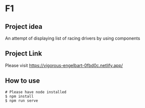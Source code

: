 # F1

## Project idea
An attempt of displaying list of racing drivers by using components 

## Project Link
Please visit https://vigorous-engelbart-0fbd0c.netlify.app/

## How to use
```
# Please have node installed
$ npm install 
$ npm run serve 
```

